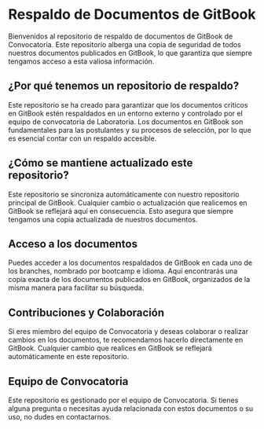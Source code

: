 # Respaldo de Documentos de GitBook

Bienvenidos al repositorio de respaldo de documentos de GitBook de Convocatoria. Este repositorio alberga una copia de seguridad de todos nuestros documentos publicados en GitBook, lo que garantiza que siempre tengamos acceso a esta valiosa información.

## ¿Por qué tenemos un repositorio de respaldo?

Este repositorio se ha creado para garantizar que los documentos críticos en GitBook estén respaldados en un entorno externo y controlado por el equipo de convocatoria de Laboratoria. Los documentos en GitBook son fundamentales para las postulantes y su procesos de selección, por lo que es esencial contar con un respaldo accesible.

## ¿Cómo se mantiene actualizado este repositorio?

Este repositorio se sincroniza automáticamente con nuestro repositorio principal de GitBook. Cualquier cambio o actualización que realicemos en GitBook se reflejará aquí en consecuencia. Esto asegura que siempre tengamos una copia actualizada de nuestros documentos.

## Acceso a los documentos

Puedes acceder a los documentos respaldados de GitBook en cada uno de los branches, nombrado por bootcamp e idioma. Aquí encontrarás una copia exacta de los documentos publicados en GitBook, organizados de la misma manera para facilitar su búsqueda.

## Contribuciones y Colaboración

Si eres miembro del equipo de Convocatoria y deseas colaborar o realizar cambios en los documentos, te recomendamos hacerlo directamente en GitBook. Cualquier cambio que realices en GitBook se reflejará automáticamente en este repositorio.

## Equipo de Convocatoria

Este repositorio es gestionado por el equipo de Convocatoria. Si tienes alguna pregunta o necesitas ayuda relacionada con estos documentos o su uso, no dudes en contactarnos.

